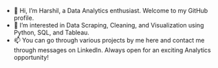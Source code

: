 - 👋 Hi, I’m Harshil, a Data Analytics enthusiast. Welcome to my GitHub profile.
- 👀 I’m interested in Data Scraping, Cleaning, and Visualization using Python, SQL, and Tableau.
- 📫 You can go through various projects by me here and contact me through messages on LinkedIn. Always open for an exciting Analytics opportunity!
<!---
coder-harshil/coder-harshil is a ✨ special ✨ repository because its `README.md` (this file) appears on your GitHub profile.
You can click the Preview link to take a look at your changes.
--->

